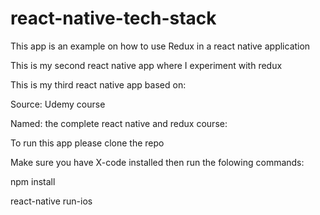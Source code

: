 # react-native-tech-stack
This app is an example on how to use Redux in a react native application 

This is my second react native app where I experiment with redux

This is my third react native app based on:

Source: Udemy course

Named: the complete react native and redux course:

To run this app please clone the repo

Make sure you have X-code installed then run the folowing commands:

npm install

react-native run-ios
